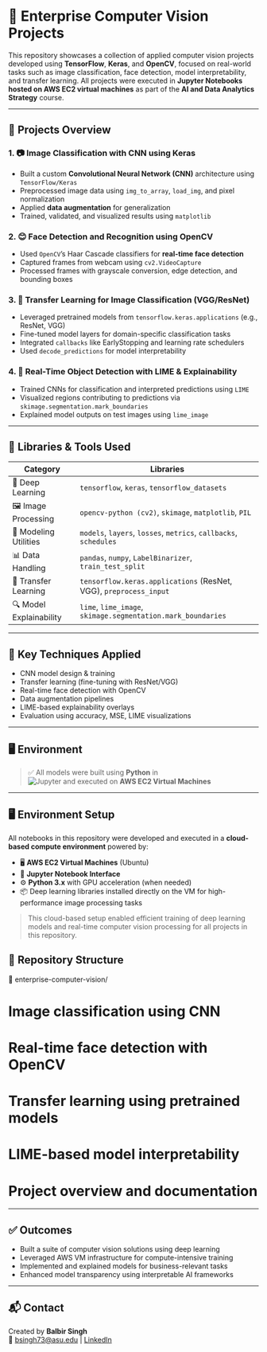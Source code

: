 # 🧠 Enterprise Computer Vision Projects

This repository showcases a collection of applied computer vision projects developed using **TensorFlow**, **Keras**, and **OpenCV**, focused on real-world tasks such as image classification, face detection, model interpretability, and transfer learning. All projects were executed in **Jupyter Notebooks hosted on AWS EC2 virtual machines** as part of the **AI and Data Analytics Strategy** course.

---

## 📁 Projects Overview

### 1. 📷 Image Classification with CNN using Keras
- Built a custom **Convolutional Neural Network (CNN)** architecture using `TensorFlow/Keras`
- Preprocessed image data using `img_to_array`, `load_img`, and pixel normalization
- Applied **data augmentation** for generalization
- Trained, validated, and visualized results using `matplotlib`

### 2. 😊 Face Detection and Recognition using OpenCV
- Used `OpenCV`’s Haar Cascade classifiers for **real-time face detection**
- Captured frames from webcam using `cv2.VideoCapture`
- Processed frames with grayscale conversion, edge detection, and bounding boxes

### 3. 🧠 Transfer Learning for Image Classification (VGG/ResNet)
- Leveraged pretrained models from `tensorflow.keras.applications` (e.g., ResNet, VGG)
- Fine-tuned model layers for domain-specific classification tasks
- Integrated `callbacks` like EarlyStopping and learning rate schedulers
- Used `decode_predictions` for model interpretability

### 4. 🎯 Real-Time Object Detection with LIME & Explainability
- Trained CNNs for classification and interpreted predictions using `LIME`
- Visualized regions contributing to predictions via `skimage.segmentation.mark_boundaries`
- Explained model outputs on test images using `lime_image`

---

## 🧰 Libraries & Tools Used

| Category              | Libraries                                                                 |
|-----------------------|---------------------------------------------------------------------------|
| 🧠 Deep Learning       | `tensorflow`, `keras`, `tensorflow_datasets`                              |
| 🖼️ Image Processing    | `opencv-python (cv2)`, `skimage`, `matplotlib`, `PIL`                     |
| 🧪 Modeling Utilities  | `models`, `layers`, `losses`, `metrics`, `callbacks`, `schedules`         |
| 📊 Data Handling       | `pandas`, `numpy`, `LabelBinarizer`, `train_test_split`                  |
| 🧠 Transfer Learning   | `tensorflow.keras.applications` (ResNet, VGG), `preprocess_input`         |
| 🔍 Model Explainability| `lime`, `lime_image`, `skimage.segmentation.mark_boundaries`             |

---

## 📌 Key Techniques Applied

- CNN model design & training
- Transfer learning (fine-tuning with ResNet/VGG)
- Real-time face detection with OpenCV
- Data augmentation pipelines
- LIME-based explainability overlays
- Evaluation using accuracy, MSE, LIME visualizations

---

## 🖥️ Environment

> ✅ All models were built using **Python** in  
> ![Jupyter](https://img.shields.io/badge/Jupyter-Notebook-orange?logo=jupyter) and executed on **AWS EC2 Virtual Machines**

---
## 🖥️ Environment Setup

All notebooks in this repository were developed and executed in a **cloud-based compute environment** powered by:

- 🖥️ **AWS EC2 Virtual Machines** (Ubuntu)
- 📒 **Jupyter Notebook Interface**
- ⚙️ **Python 3.x** with GPU acceleration (when needed)
- 📦 Deep learning libraries installed directly on the VM for high-performance image processing tasks

> This cloud-based setup enabled efficient training of deep learning models and real-time computer vision processing for all projects in this repository.

## 📂 Repository Structure
📁 enterprise-computer-vision/
 # Image classification using CNN
 # Real-time face detection with OpenCV
 # Transfer learning using pretrained models
 # LIME-based model interpretability
 # Project overview and documentation

---

## ✅ Outcomes

- Built a suite of computer vision solutions using deep learning
- Leveraged AWS VM infrastructure for compute-intensive training
- Implemented and explained models for business-relevant tasks
- Enhanced model transparency using interpretable AI frameworks

---

## 📬 Contact

Created by **Balbir Singh**  
📧 bsingh73@asu.edu | [LinkedIn](https://www.linkedin.com/in/balbir-singh27/)

